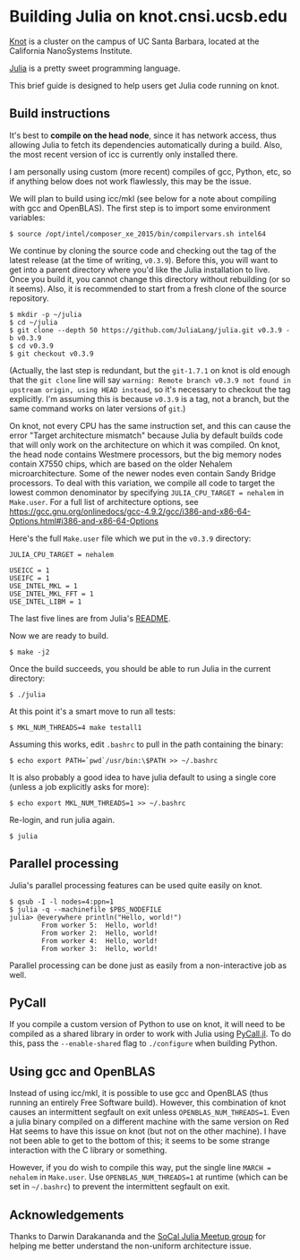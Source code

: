 Building Julia on knot.cnsi.ucsb.edu
====================================

[Knot](http://csc.cnsi.ucsb.edu/clusters/knot) is a cluster on the campus of UC Santa Barbara, located at the California NanoSystems Institute.

[Julia](http://julialang.org/) is a pretty sweet programming language.

This brief guide is designed to help users get Julia code running on knot.

Build instructions
------------------

It's best to **compile on the head node**, since it has network access, thus allowing Julia to fetch its dependencies automatically during a build.  Also, the most recent version of icc is currently only installed there.

I am personally using custom (more recent) compiles of gcc, Python, etc, so if anything below does not work flawlessly, this may be the issue.

We will plan to build using icc/mkl (see below for a note about compiling with gcc and OpenBLAS).  The first step is to import some environment variables:

    $ source /opt/intel/composer_xe_2015/bin/compilervars.sh intel64

We continue by cloning the source code and checking out the tag of the latest release (at the time of writing, `v0.3.9`).  Before this, you will want to get into a parent directory where you'd like the Julia installation to live.  Once you build it, you cannot change this directory without rebuilding (or so it seems).  Also, it is recommended to start from a fresh clone of the source repository.

    $ mkdir -p ~/julia
    $ cd ~/julia
    $ git clone --depth 50 https://github.com/JuliaLang/julia.git v0.3.9 -b v0.3.9
    $ cd v0.3.9
    $ git checkout v0.3.9

(Actually, the last step is redundant, but the `git-1.7.1` on knot is old enough that the `git clone` line will say `warning: Remote branch v0.3.9 not found in upstream origin, using HEAD instead`, so it's necessary to checkout the tag explicitly.  I'm assuming this is because `v0.3.9` is a tag, not a branch, but the same command works on later versions of `git`.)

On knot, not every CPU has the same instruction set, and this can cause the error "Target architecture mismatch" because Julia by default builds code that will only work on the architecture on which it was compiled.  On knot, the head node contains Westmere processors, but the big memory nodes contain X7550 chips, which are based on the older Nehalem microarchitecture.  Some of the newer nodes even contain Sandy Bridge processors.  To deal with this variation, we compile all code to target the lowest common denominator by specifying `JULIA_CPU_TARGET = nehalem` in `Make.user`.  For a full list of architecture options, see https://gcc.gnu.org/onlinedocs/gcc-4.9.2/gcc/i386-and-x86-64-Options.html#i386-and-x86-64-Options

Here's the full `Make.user` file which we put in the `v0.3.9` directory:

    JULIA_CPU_TARGET = nehalem

    USEICC = 1
    USEIFC = 1
    USE_INTEL_MKL = 1
    USE_INTEL_MKL_FFT = 1
    USE_INTEL_LIBM = 1

The last five lines are from Julia's [README](https://github.com/JuliaLang/julia#intel-compilers-and-math-kernel-library-mkl).

Now we are ready to build.

    $ make -j2

Once the build succeeds, you should be able to run Julia in the current directory:

    $ ./julia

At this point it's a smart move to run all tests:

    $ MKL_NUM_THREADS=4 make testall1

Assuming this works, edit `.bashrc` to pull in the path containing the binary:

    $ echo export PATH=`pwd`/usr/bin:\$PATH >> ~/.bashrc

It is also probably a good idea to have julia default to using a single core (unless a job explicitly asks for more):

    $ echo export MKL_NUM_THREADS=1 >> ~/.bashrc

Re-login, and run julia again.

    $ julia

Parallel processing
-------------------

Julia's parallel processing features can be used quite easily on knot.

    $ qsub -I -l nodes=4:ppn=1
    $ julia -q --machinefile $PBS_NODEFILE
	julia> @everywhere println("Hello, world!")
            From worker 5:	Hello, world!
            From worker 2:	Hello, world!
            From worker 4:	Hello, world!
            From worker 3:	Hello, world!

Parallel processing can be done just as easily from a non-interactive job as well.

PyCall
------

If you compile a custom version of Python to use on knot, it will need to be compiled as a shared library in order to work with Julia using [PyCall.jl](https://github.com/stevengj/PyCall.jl).  To do this, pass the `--enable-shared` flag to `./configure` when building Python.

Using gcc and OpenBLAS
----------------------

Instead of using icc/mkl, it is possible to use gcc and OpenBLAS (thus running an entirely Free Software build).  However, this combination of knot causes an intermittent segfault on exit unless `OPENBLAS_NUM_THREADS=1`.  Even a julia binary compiled on a different machine with the same version on Red Hat seems to have this issue on knot (but not on the other machine).  I have not been able to get to the bottom of this; it seems to be some strange interaction with the C library or something.

However, if you do wish to compile this way, put the single line `MARCH = nehalem` in `Make.user`.  Use `OPENBLAS_NUM_THREADS=1` at runtime (which can be set in `~/.bashrc`) to prevent the intermittent segfault on exit.

Acknowledgements
----------------

Thanks to Darwin Darakananda and the [SoCal Julia Meetup group](http://www.meetup.com/Southern-California-Julia-Users/) for helping me better understand the non-uniform architecture issue.
